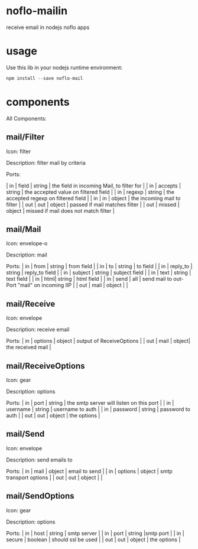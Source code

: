 # noflo-mailin

receive email in nodejs noflo apps

# usage 

Use this lib in your nodejs runtime environment: 

```js
npm install --save noflo-mail
```

# components

All Components: 

## mail/Filter

Icon: filter

Description: filter mail by criteria

Ports: 

| in  | field   | string | the field in incoming Mail, to filter for |
| in  | accepts | string | the accepted value on filtered field |
| in  | regexp  | string | the accepted regexp on filtered field | 
| in  | in      | object | the incoming mail to filter |
| out | out     | object | passed if mail matches filter |
| out | missed  | object | missed if mail does not match filter |

## mail/Mail

Icon: envelope-o

Description: mail

Ports:
| in | from | string | from field |
| in | to | string | to field |
| in | reply_to | string | reply_to field |
| in | subject | string | subject field |
| in | text | string | text field |
| in | html| string | html field |
| in | send | all | send mail to out-Port "mail" on incoming IIP |
| out | mail | object |  |

## mail/Receive

Icon: envelope

Description: receive email

Ports: 
| in | options | object | output of ReceiveOptions |
| out | mail | object| the received mail |

## mail/ReceiveOptions

Icon: gear

Description: options

Ports:
| in | port | string | the smtp server will listen on this port |
| in | username | string | username to auth |
| in | password | string | password to auth |
| out | out | object | the options |

## mail/Send

Icon: envelope

Description: send emails to

Ports:
| in | mail | object | email to send |
| in | options | object | smtp transport options  |
| out | out | object |  |

## mail/SendOptions

Icon: gear

Description: options

Ports:
| in | host | string | smtp server |
| in | port | string |smtp port |
| in | secure | boolean | should ssl be used |
| out | out | object | the options |